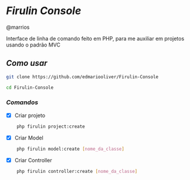 # _Firulin Console_

@marrios 

Interface de linha de comando feito em PHP, para me auxiliar em projetos usando o padrão MVC

## _Como usar_

```sh
git clone https://github.com/edmariooliver/Firulin-Console

cd Firulin-Console
```

### _Comandos_

- [x] Criar projeto

```sh
    php firulin project:create
```

- [x] Criar Model

```sh
    php firulin model:create [nome_da_classe]
```
- [x] Criar Controller

```sh
    php firulin controller:create [nome_da_classe]
```